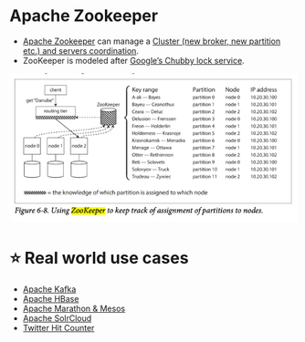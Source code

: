 # Apache Zookeeper
- [Apache Zookeeper](https://zookeeper.apache.org/) can manage a [Cluster (new broker, new partition etc.) and servers coordination](Readme.md).
- ZooKeeper is modeled after [Google’s Chubby lock service](https://people.cs.rutgers.edu/~pxk/417/notes/chubby.html).

![img.png](assets/zookeeper_cluster_meta_data.png)

# :star: Real world use cases
- [Apache Kafka](../4_MessageBrokers/Kafka/Readme.md#zookeeper)
- [Apache HBase](../3_DatabaseComponents/NoSQL-Databases/WideColumnDB/ApacheHBase.md)
- [Apache Marathon & Mesos](../6_ContainerOrchestrationServices/ApacheMarathon&Mesos.md)
- [Apache SolrCloud](../3_DatabaseComponents/Search-Databases/ApacheSolr.md)
- [Twitter Hit Counter](../../3_HLDDesignProblems/TwitterHitCounterDesign/Readme.md)